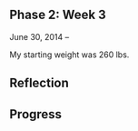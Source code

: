 Phase 2: Week 3
---------------

June 30, 2014 – 

My starting weight was 260 lbs.

## Reflection


## Progress

